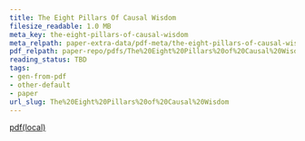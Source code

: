 ```yaml
---
title: The Eight Pillars Of Causal Wisdom
filesize_readable: 1.0 MB
meta_key: the-eight-pillars-of-causal-wisdom
meta_relpath: paper-extra-data/pdf-meta/the-eight-pillars-of-causal-wisdom.yaml
pdf_relpath: paper-repo/pdfs/The%20Eight%20Pillars%20of%20Causal%20Wisdom.pdf
reading_status: TBD
tags:
- gen-from-pdf
- other-default
- paper
url_slug: The%20Eight%20Pillars%20of%20Causal%20Wisdom
---
```


[pdf(local)](../../paper-repo/pdfs/The%20Eight%20Pillars%20of%20Causal%20Wisdom.pdf)
